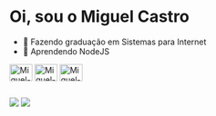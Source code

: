 # Oi, sou o Miguel Castro

- 🔭 Fazendo graduação em Sistemas para Internet
- 🌱 Aprendendo NodeJS


<div>
  <img align="center" alt="Miguel-HTML" height="30" width="40" src="https://cdn.jsdelivr.net/gh/devicons/devicon/icons/html5/html5-original.svg" />  
  <img align="center" alt="Miguel-CSS" height="30" width="40" src="https://cdn.jsdelivr.net/gh/devicons/devicon/icons/css3/css3-original.svg" />
  <img align="center" alt="Miguel-JS" height="30" width="40" src="https://cdn.jsdelivr.net/gh/devicons/devicon/icons/javascript/javascript-original.svg" />
</div>

## 

<div> 
  <a href ="mailto:miguelscastro18@gmail.com"><img src="https://img.shields.io/badge/-Gmail-%23333?style=for-the-badge&logo=gmail&logoColor=white" target="_blank"></a>
  <a href="https://www.linkedin.com/in/miguelscastro/" target="_blank"><img src="https://img.shields.io/badge/-LinkedIn-%230077B5?style=for-the-badge&logo=linkedin&logoColor=white" target="_blank"></a> 
</div>
